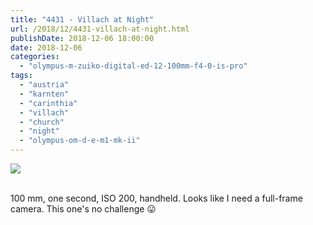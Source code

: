 ```yaml
---
title: "4431 - Villach at Night"
url: /2018/12/4431-villach-at-night.html
publishDate: 2018-12-06 18:00:00
date: 2018-12-06
categories: 
  - "olympus-m-zuiko-digital-ed-12-100mm-f4-0-is-pro"
tags: 
  - "austria"
  - "karnten"
  - "carinthia"
  - "villach"
  - "church"
  - "night"
  - "olympus-om-d-e-m1-mk-ii"
---
```

<div class="container">
<div class="center"><a target="_blank" href="https://d25zfm9zpd7gm5.cloudfront.net/1200x1200/2017/20170826_202139_lr.jpg"><img class="webfeedsFeaturedVisual" src="https://d25zfm9zpd7gm5.cloudfront.net/0600x0600/2017/20170826_202139_lr.jpg" /></a></div>
</div>
<br />

100 mm, one second, ISO 200, handheld. Looks like I need a
full-frame camera. This one's no challenge :stuck_out_tongue: